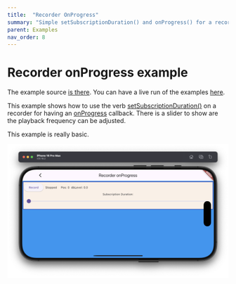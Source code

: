 ```yaml
---
title:  "Recorder OnProgress"
summary: "Simple setSubscriptionDuration() and onProgress() for a recorder"
parent: Examples
nav_order: 8
---
```

# Recorder onProgress example

The example source [is there](https://github.com/canardoux/taudio/blob/master/example/lib/recorder_onProgress/recorder_on_progress.dart). You can have a live run of the examples [here](/live/index.html).

This example shows how to use the verb [setSubscriptionDuration()](/api/public_fs_flutter_sound_recorder/FlutterSoundRecorder/setSubscriptionDuration.html) on a recorder for having an [onProgress](/api/public_fs_flutter_sound_recorder/FlutterSoundRecorder/onProgress.html) callback.
There is a slider to show are the playback frequency can be adjusted.

This example is really basic.

![screen shot](ScreenShots/RecorderOnProgress.png)
